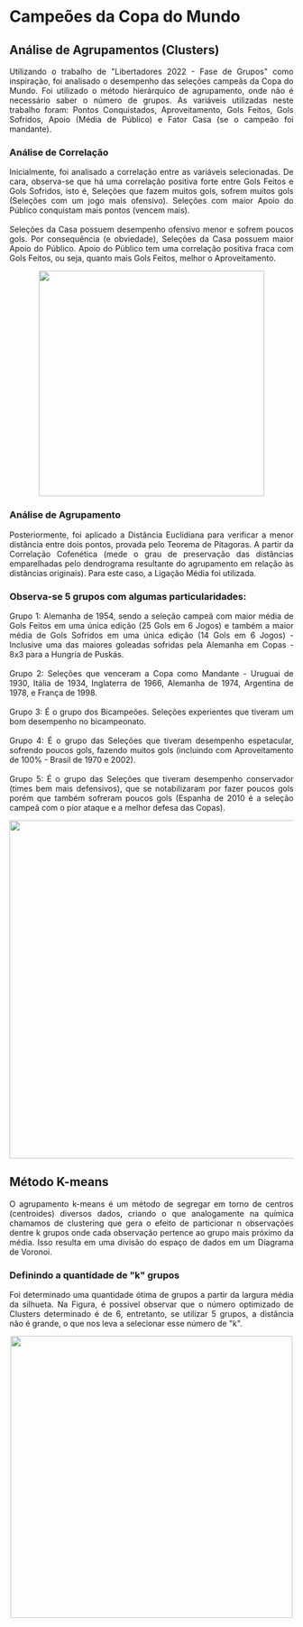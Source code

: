 # Campeões da Copa do Mundo
## Análise de Agrupamentos (Clusters)



<div class="conteudo" style="border-box: none">
<p align="justify">
    Utilizando o trabalho de "Libertadores 2022 - Fase de Grupos" como inspiração, foi analisado o desempenho das seleções campeãs da Copa do Mundo.
Foi utilizado o método hierárquico de agrupamento, onde não é necessário saber o número de grupos. As variáveis utilizadas neste trabalho foram: Pontos Conquistados, Aproveitamento, Gols Feitos, Gols Sofridos, Apoio (Média de Público) e Fator Casa (se o campeão foi mandante).
</p> 

### Análise de Correlação

<div class="conteudo" style="border-box: none">
<p align="justify">
    Inicialmente, foi analisado a correlação entre as variáveis selecionadas. De cara, observa-se que há uma correlação positiva forte entre Gols Feitos e Gols Sofridos, isto é, Seleções que fazem muitos gols, sofrem muitos gols (Seleções com um jogo mais ofensivo). Seleções com maior Apoio do Público conquistam mais pontos (vencem mais).<br><br>
    Seleções da Casa possuem desempenho ofensivo menor e sofrem poucos gols. Por consequência (e obviedade), Seleções da Casa possuem maior Apoio do Público. Apoio do Público tem uma correlação positiva fraca com Gols Feitos, ou seja, quanto mais Gols Feitos, melhor o Aproveitamento.
</p> 

<div align="center">
<img src="https://user-images.githubusercontent.com/54998262/173140787-991852e6-3013-4e43-b0d5-3fdb36375057.png" width="400px" />
</div>

### Análise de Agrupamento   

<p align="justify">
    Posteriormente, foi aplicado a Distância Euclidiana para verificar a menor distância entre dois pontos, provada pelo Teorema de Pitagoras. A partir da Correlação Cofenética (mede o grau de preservação das distâncias emparelhadas pelo dendrograma resultante do agrupamento em relação às distâncias originais). Para este caso, a Ligação Média foi utilizada.
</p>     
    
### Observa-se 5 grupos com algumas particularidades:
<p align="justify">
Grupo 1: Alemanha de 1954, sendo a seleção campeã com maior média de Gols Feitos em uma única edição (25 Gols em 6 Jogos) e também a maior média de Gols Sofridos em uma única edição (14 Gols em 6 Jogos) - Inclusive uma das maiores goleadas sofridas pela Alemanha em Copas - 8x3 para a Hungria de Puskás.<br><br>
Grupo 2: Seleções que venceram a Copa como Mandante - Uruguai de 1930, Itália de 1934, Inglaterra de 1966, Alemanha de 1974, Argentina de 1978, e França de 1998.<br><br>
Grupo 3: É o grupo dos Bicampeões. Seleções experientes que tiveram um bom desempenho no bicampeonato.<br><br>
Grupo 4: É o grupo das Seleções que tiveram desempenho espetacular, sofrendo poucos gols, fazendo muitos gols (incluindo com Aproveitamento de 100% - Brasil de 1970 e 2002).<br><br>
Grupo 5: É o grupo das Seleções que tiveram desempenho conservador (times bem mais defensivos), que se notabilizaram por fazer poucos gols porém que também sofreram poucos gols (Espanha de 2010 é a seleção campeã com o pior ataque e a melhor defesa das Copas).
</p>
<div>
    
<div align="center">
<img src="https://user-images.githubusercontent.com/54998262/173144033-58de7d5d-0f89-48a5-b776-3881f0e1d942.png" width="600px" />
</div>

## Método K-means



<div class="conteudo" style="border-box: none">
<p align="justify">
    O agrupamento k-means é um método de segregar em torno de centros (centroides) diversos dados, criando o que analogamente na química chamamos de clustering que gera o efeito de particionar n observações dentre k grupos onde cada observação pertence ao grupo mais próximo da média. Isso resulta em uma divisão do espaço de dados em um Diagrama de Voronoi.
</p> 

### Definindo a quantidade de "k" grupos
    
<p align="justify">
    Foi determinado uma quantidade ótima de grupos a partir da largura média da silhueta. Na Figura, é possível observar que o número optimizado de Clusters determinado é de 6, entretanto, se utilizar 5 grupos, a distância não é grande, o que nos leva a selecionar esse número de "k".
</p>   
<div>
    
<div align="center">
<img src="https://user-images.githubusercontent.com/54998262/173145661-5afd447f-5878-4bc9-9cad-c88e68a2d892.png" width="500px" />
</div>
